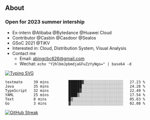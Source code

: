 ## About
### Open for 2023 summer intership
- Ex-intern @Alibaba @Bytedance @Huawei Cloud
- Contributor @Casbin @Casdoor @Sealos
- GSoC 2021 @TiKV
- Interested in: Cloud, Distribution System, Visual Analysis
- Contact me
  - Email: abingcbc626@gmail.com
  - Wechat: `echo "Y2hlbmJpbmdjaGFuZzYyNgo=" | base64 -d`

[![Typing SVG](https://readme-typing-svg.herokuapp.com?duration=4000&lines=Don't+neglect+your+dreams;Don't+work+too+long;Speak+up+for+ideas;Make+friends;Be+happy)](https://git.io/typing-svg)

<!--START_SECTION:waka-->

```text
textmate     39 mins         ██████▓░░░░░░░░░░░░░░░░░░   27.23 %
Java         35 mins         ██████░░░░░░░░░░░░░░░░░░░   24.28 %
TypeScript   32 mins         █████▓░░░░░░░░░░░░░░░░░░░   22.49 %
YAML         25 mins         ████▒░░░░░░░░░░░░░░░░░░░░   17.54 %
Text         8 mins          █▒░░░░░░░░░░░░░░░░░░░░░░░   05.63 %
Go           3 mins          ▓░░░░░░░░░░░░░░░░░░░░░░░░   02.08 %
```

<!--END_SECTION:waka-->

[![GitHub Streak](http://github-readme-streak-stats.herokuapp.com?user=abingcbc&date_format=j%20M%5B%20Y%5D)](https://git.io/streak-stats)



<!--
**Abingcbc/Abingcbc** is a ✨ _special_ ✨ repository because its `README.md` (this file) appears on your GitHub profile.

Here are some ideas to get you started:

- 🔭 I’m currently working on ...
- 🌱 I’m currently learning ...
- 👯 I’m looking to collaborate on ...
- 🤔 I’m looking for help with ...
- 💬 Ask me about ...
- 📫 How to reach me: ...
- 😄 Pronouns: ...
- ⚡ Fun fact: ...

![Top Langs](https://github-readme-stats.vercel.app/api/top-langs/?username=abingcbc&count_private=true)
![Abing's github stats](https://github-readme-stats.vercel.app/api?username=abingcbc&count_private=true&show_icons=true&theme=dark)

-->

